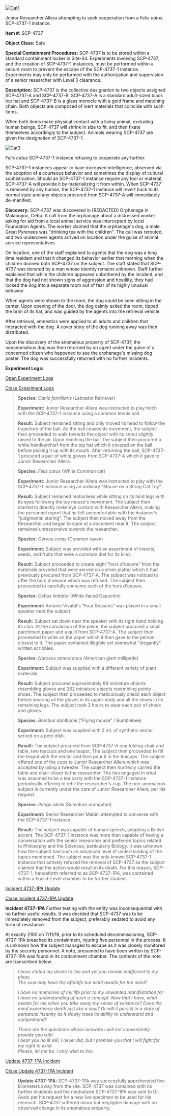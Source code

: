 [![Cat1](http://scp-wiki.wdfiles.com/local--resized-images/scp-4737/Cat1/medium.jpg)](http://scp-wiki.wdfiles.com/local--files/scp-4737/Cat1)

Junior Researcher Allera attempting to seek cooperation from a _Felis catus_ SCP-4737-1 instance.

**Item #:** SCP-4737

**Object Class:** Safe

**Special Containment Procedures:** SCP-4737 is to be stored within a standard containment locker in Site-34. Experiments involving SCP-4737, and the creation of SCP-4737-1 instances, must be performed within a secure room to prevent the escape of the SCP-4737-1 instance. Experiments may only be performed with the authorization and supervision of a senior researcher with Level 3 clearance.

**Description:** SCP-4737 is the collective designation to two objects assigned SCP-4737-A and SCP-4737-B. SCP-4737-A is a standard adult-sized black top hat and SCP-4737-B is a glass monocle with a gold frame and matching chain. Both objects are composed of inert materials that coincide with such items.

When both items make physical contact with a living animal, excluding human beings, SCP-4737 will shrink in size to fit, and then fixate themselves accordingly to the subject. Animals wearing SCP-4737 are given the designation of SCP-4737-1.

[![Cat3](http://scp-wiki.wdfiles.com/local--resized-images/scp-4737/Cat3/medium.jpg)](http://scp-wiki.wdfiles.com/local--files/scp-4737/Cat3)

_Felis catus_ SCP-4737-1 instance refusing to cooperate any further.

SCP-4737-1 instances appear to have increased intelligence, observed via the adoption of a courteous behavior and sometimes the display of cultural sophistication. Should an SCP-4737-1 instance require any tool or material, SCP-4737-A will provide it by materializing it from within. When SCP-4737 is removed by any human, the SCP-4737-1 instance will revert back to its normal state and any objects procured from SCP-4737-A will immediately de-manifest.

**Discovery:** SCP-4737 was discovered in \[REDACTED\] Orphanage in Malabuyoc, Cebu. A call from the orphanage about a distressed worker asking for aid from a local animal service was intercepted by local Foundation Agents. The worker claimed that the orphanage's dog, a male Great Pyrenees was "drinking tea with the children". The call was rerouted, and two undercover agents arrived on location under the guise of animal service representatives.

On location, one of the staff explained to agents that the dog was a long time resident and that it changed its behavior earlier that morning when the children donned both SCP-4737 on the subject. The staff stated that SCP-4737 was donated by a man whose identity remains unknown. Staff further explained that while the children appeared unbothered by the incident, and that the dog had not shown signs of aggression and hostility, they had locked the dog into a separate room out of fear of its highly unusual behavior.

When agents were shown to the room, the dog could be seen sitting in the center. Upon opening of the door, the dog calmly exited the room, tipped the brim of its hat, and was guided by the agents into the retrieval vehicle.

After retrieval, amnestics were applied to all adults and children that interacted with the dog. A cover story of the dog running away was then distributed.

Upon the discovery of the anomalous property of SCP-4737, the nonanomalous dog was then returned by an agent under the guise of a concerned citizen who happened to see the orphanage's missing dog poster. The dog was successfully returned with no further incidents.

**Experiment Logs:**

[Open Experiment Logs](javascript:;) 

[Close Experiment Logs](javascript:;)

> **Species:** _Canis familliaris_ (Labrador Retriever)  
>   
> **Experiment:** Junior Researcher Allera was instructed to play fetch with the SCP-4737-1 instance using a common tennis ball.  
>   
> **Result:** Subject remained sitting and only moved its head to follow the trajectory of the ball. As the ball ceased its movement, the subject then proceeded to walk towards the object with its snout slightly raised to the air. Upon reaching the ball, the subject then procured a white handkerchief from the top hat which it covered on the ball before picking it up with its mouth. After returning the ball, SCP-4737-1 procured a pair of white gloves from SCP-4737-A which it gave to Junior Researcher Allera.

> **Species:** _Felis catus_ (White Common cat)  
>   
> **Experiment:** Junior Researcher Allera was instructed to play with the SCP-4737-1 instance using an ordinary "Mouse on a String Cat Toy".  
>   
> **Result:** Subject remained motionless while sitting on its hind legs with its eyes following the toy mouse's movement. The subject then started to directly make eye contact with Researcher Allera, making the personnel report that he felt uncomfortable with the instance's "judgmental staring". The subject then moved away from the Researcher and began to stare at a document near it. The subject remained unresponsive towards the researcher.

> **Species:** _Corvus corax_ (Common raven)  
>   
> **Experiment:** Subject was provided with an assortment of insects, seeds, and fruits that were a common diet for its kind.  
>   
> **Result:** Subject proceeded to create eight "hors d'oeuvre" from the materials provided that were served on a silver platter which it had previously procured from SCP-4737-A. The subject was noticed to offer the hors d'oeuvre which was refused. The subject then proceeded to carefully consume each of the hors d'oeuvre.

> **Species:** _Cebus imitator_ (White-faced Capuchin)  
>   
> **Experiment:** Antonio Vivaldi's "Four Seasons" was played in a small speaker near the subject.  
>   
> **Result:** Subject sat down near the speaker with its right hand holding its chin. At the conclusion of the piece, the subject procured a small parchment paper and a quill from SCP-4737-A. The subject then proceeded to write on the paper which it then gave to the person closest to it. The paper contained illegible yet somewhat "elegantly" written scribbles.

> **Species:** _Narceus americanus_ (American giant millipede)  
>   
> **Experiment:** Subject was supplied with a different variety of plant materials.  
>   
> **Result:** Subject procured approximately 88 miniature objects resembling gloves and 262 miniature objects resembling pointy shoes. The subject then proceeded to meticulously check each object before wearing all the gloves in its upper body and all the shoes in its remaining legs. The subject took 3 hours to wear each pair of shoes and gloves.

> **Species:** _Bombus dahlbomii_ ("Flying mouse" / Bumblebee)  
>   
> **Experiment:** Subject was supplied with 2 mL of synthetic nectar served on a petri dish.  
>   
> **Result:** The subject procured from SCP-4737-A one folding chair and table, two teacups and one teapot. The subject then proceeded to fill the teapot with the nectar and then pour it in the teacups. The subject offered one of the cups to Junior Researcher Allera which was accepted by using a tweezer. The subject then hurriedly carried the table and chair closer to the researcher. The two engaged in what was assumed to be a tea party with the SCP-4737-1 instance periodically offering to refill the researcher's cup. The non-anomalous subject is currently under the care of Junior Researcher Allera, per his request.

> **Species:** _Pongo abelii_ (Sumatran orangutan)  
>   
> **Experiment:** Senior Researcher Mabini attempted to converse with the SCP-4737-1 instance.  
>   
> **Result:** The subject was capable of human speech, adopting a British accent. The SCP-4737-1 instance was more than capable of having a conversation with the senior researcher and preferred topics related to Philosophy and the Sciences, particularly Biology. It was unknown how the subject had such an advanced level of understanding of the topics mentioned. The subject was the only known SCP-4737-1 instance that actively refused the removal of SCP-4737 as the subject claimed that the action would result in its death. For this reason, SCP-4737-1, henceforth referred to as SCP-4737-1PA, was contained within a Euclid-Level chamber to be further studied.

  

[Incident 4737-1PA Update](javascript:;)

[Close Incident 4737-1PA Update](javascript:;)

**Incident 4737-1PA** Further testing with the entity was inconsequential with no further useful results. It was decided that SCP-4737 was to be immediately removed from the subject, preferably sedated to avoid any form of resistance.

At exactly 2100 on 7/11/19, prior to its scheduled decommissioning, SCP-4737-1PA breached its containment, injuring five personnel in the process. It is unknown how the subject managed to escape as it was closely monitored by the security personnel. A note, presumed to have been written by SCP-4737-1PA was found in its containment chamber. The contents of the note are transcribed below.

> _I have stated my desire to live and yet you remain indifferent to my pleas.  
> The soul may have the afterlife but what awaits for the mind?_
> 
> _I have no memories of my life prior to my unwanted manifestation for I have no understanding of such a concept. Now that I have, what awaits for me when you take away my sense of existence? Does the mind experience death just like a soul? Or will it persist in a state of perpetual insanity as it slowly loses its ability to understand and comprehend?_
> 
> _Those are the questions whose answers I will not conveniently provide you with.  
> I bear you no ill will, I never did, but I promise you that I will fight for my right to exist.  
> Please, let me be. I only wish to live._

  

[Update 4737-1PA Incident](javascript:;)

[Close Update 4737-1PA Incident](javascript:;)

> **Update 4737-1PA:** SCP-4737-1PA was successfully apprehended five kilometers away from the site. SCP-4737 was contained with no further incidents and the neutralized SCP-4737-1PA was sent to Dr. Avalo per his request for a new live specimen to be used for his research. SCP-4737 suffered minor but negligible damage with no observed change in its anomalous property.